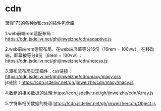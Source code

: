 # cdn
萧寂173的各种js和css的插件包仓库

1.web前端rem适配布局： https://cdn.jsdelivr.net/gh/jinweizhe/cdn/adaptive.js

2.web前端rem适配布局，在web端屏幕等分16份（16rem = 100vw），在移动端，屏幕被等分8份（8rem = 100vw）：https://cdn.jsdelivr.net/gh/jinweizhe/cdn/hotcss.js

3.瀑布流布局实现插件：css链接：https://cdn.jsdelivr.net/gh/jinweizhe/cdn/macy/macy.css  </br>  js链接：https://cdn.jsdelivr.net/gh/jinweizhe/cdn/macy/macy.js

4.数组的相关数据的处理:https://cdn.jsdelivr.net/gh/jinweizhe/cdn/Array.js

5.字符串相关数据的处理:https://cdn.jsdelivr.net/gh/jinweizhe/cdn/Object.js

